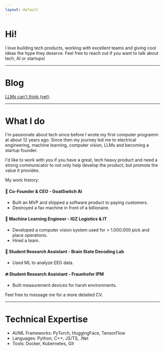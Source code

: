 ```yaml
---
layout: default
---
```


# Hi!
I love building tech products, working with excellent teams and giving cool ideas the hype they deserve.
Feel free to reach out if you want to talk about tech, AI or startups!

* * *
# Blog
[LLMs can't think (yet)](./blog/llms_cant_think.md).

* * *
# What I do
I'm passionate about tech since before I wrote my first computer programm at about 12 years ago. Since then my journey led me to electrical engineering, machine learning, computer vision, LLMs and becoming a startup founder.

I'd like to work with you if you have a great, tech heavy product and need a strong communicator to not only help develop the product, but promote the value it provides.

My work history:
#### 🐐 Co-Founder & CEO - GoatSwitch AI
- Built an MVP and shipped a software product to paying customers.
- Destroyed a fax machine in front of a billionaire.

#### 🦾 Machine Learning Engineer - IGZ Logistics & IT
- Developed a computer vision system used for > 1.000.000 pick and place operations.
- Hired a team.

#### 🧠 Student Research Assistant - Brain State Decoding Lab
- Used ML to analyze EEG data.

#### 🔥 Student Research Assistant - Fraunhofer IPM
- Built measurement devices for harsh environments.

Feel free to message me for a more detailed CV.

* * *
# Technical Expertise
- AI/ML Frameworks: PyTorch, HuggingFace, TensorFlow
- Languages: Python, C++, JS/TS, .Net
- Tools: Docker, Kubernetes, Git
